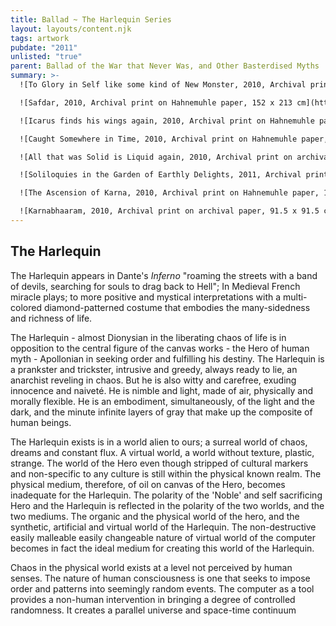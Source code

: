 ```yaml
---
title: Ballad ~ The Harlequin Series
layout: layouts/content.njk
tags: artwork
pubdate: "2011"
unlisted: "true"
parent: Ballad of the War that Never Was, and Other Basterdised Myths
summary: >-
  ![To Glory in Self like some kind of New Monster, 2010, Archival print on Hahnemuhle paper, 182 x 121 cm.jpg](https://ik.imagekit.io/mp/aam/tr:w-1000/Ali%20Akbar%20Mehta_Harlequin%20Series;%20To%20Glory%20in%20Self,%20like%20some%20kind%20of%20New%20Monster,%202010,%20Archival%20print%20on%20Hahnemuhle%20paper,%20182%20x%20121%20cm.jpg)

  ![Safdar, 2010, Archival print on Hahnemuhle paper, 152 x 213 cm](https://ik.imagekit.io/mp/aam/tr:w-1000/Ali%20Akbar%20Mehta_Harlequin%20Series;%20Safdar,%202010,%20Archival%20print%20on%20Hahnemuhle%20paper,%20152%20x%20213%20cm.jpg)

  ![Icarus finds his wings again, 2010, Archival print on Hahnemuhle paper, 182 x 121 cm](https://ik.imagekit.io/mp/aam/tr:w-1000/Ali%20Akbar%20Mehta_Harlequin%20Series;%20Icarus%20finds%20his%20wings%20again,%202010,%20Archival%20print%20on%20Hahnemuhle%20paper,%20182%20x%20121%20cm.jpg)

  ![Caught Somewhere in Time, 2010, Archival print on Hahnemuhle paper, 182 x 152 cm](https://ik.imagekit.io/mp/aam/tr:w-1000/Ali-Akbar-Mehta_Harlequin-Series-Caught-Somewhere-in-Time-2010-Archival-print-on-Hahnemuhle-paper-182-x-152-cm.jpg)

  ![All that was Solid is Liquid again, 2010, Archival print on archival paper, 229 x 152 cm](https://ik.imagekit.io/mp/aam/tr:w-1000/Ali-Akbar-Mehta_Harlequin-Series-All-that-was-Solid-is-Liquid-again-2010-Archival-print-on-archival-paper-229-x-152-cm.jpg)

  ![Soliloquies in the Garden of Earthly Delights, 2011, Archival print on Hahnemuhle paper, 229 x 152 cm](https://ik.imagekit.io/mp/aam/tr:w-1000/Ali%20Akbar%20Mehta_Harlequin%20Series;%20Soliloquies%20in%20the%20Garden%20of%20Earthly%20Delights,%202011,%20Archival%20print%20on%20Hahnemuhle%20paper,%20229%20x%20152%20cm.jpg)

  ![The Ascension of Karna, 2010, Archival print on Hahnemuhle paper, 121 x 91.5 cm](https://ik.imagekit.io/mp/aam/tr:w-1000/Ali%20Akbar%20Mehta_The%20Ascension%20of%20Karna,%202010,%20Archival%20print%20on%20Hahnemuhle%20paper,%20121%20x%2091.5%20cm.jpg)

  ![Karnabhaaram, 2010, Archival print on archival paper, 91.5 x 91.5 cm](https://ik.imagekit.io/mp/aam/tr:w-1000/Ali%20AKbar%20Mehta_Karnabhaaram,%202010,%20Archival%20print%20on%20archival%20paper,%2091.5%20x%2091.5%20cm.jpg)
---
```

## The Harlequin

The Harlequin appears in Dante's _Inferno_ "roaming the streets with a band of devils, searching for souls to drag back to Hell"; In Medieval French miracle plays; to more positive and mystical interpretations with a multi-colored diamond-patterned costume that embodies the many-sidedness and richness of life.

The Harlequin - almost Dionysian in the liberating chaos of life is in opposition to the central figure of the canvas works - the Hero of human myth - Apollonian in seeking order and fulfilling his destiny. The Harlequin is a prankster and trickster, intrusive and greedy, always ready to lie, an anarchist reveling in chaos. But he is also witty and carefree, exuding innocence and naiveté. He is nimble and light, made of air, physically and morally flexible. He is an embodiment, simultaneously, of the light and the dark, and the minute infinite layers of gray that make up the composite of human beings.

The Harlequin exists is in a world alien to ours; a surreal world of chaos, dreams and constant flux. A virtual world, a world without texture, plastic, strange. The world of the Hero even though stripped of cultural markers and non-specific to any culture is still within the physical known realm. The physical medium, therefore, of oil on canvas of the Hero, becomes inadequate for the Harlequin. The polarity of the 'Noble' and self sacrificing Hero and the Harlequin is reflected in the polarity of the two worlds, and the two mediums. The organic and the physical world of the hero, and the synthetic, artificial and virtual world of the Harlequin. The non-destructive easily malleable easily changeable nature of virtual world of the computer becomes in fact the ideal medium for creating this world of the Harlequin.

Chaos in the physical world exists at a level not perceived by human senses. The nature of human consciousness is one that seeks to impose order and patterns into seemingly random events. The computer as a tool provides a non-human intervention in bringing a degree of controlled randomness. It creates a parallel universe and space-time continuum
